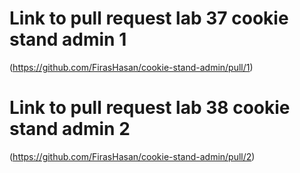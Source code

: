 # Link to pull request lab 37 cookie stand admin 1
(https://github.com/FirasHasan/cookie-stand-admin/pull/1)
# Link to pull request lab 38 cookie stand admin 2
(https://github.com/FirasHasan/cookie-stand-admin/pull/2)


